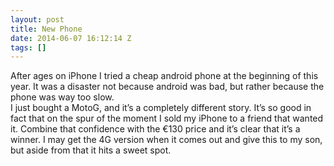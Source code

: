 ```yaml
---
layout: post
title: New Phone
date: 2014-06-07 16:12:14 Z
tags: []
---
```

After ages on iPhone I tried a cheap android phone at the beginning of this year. It was a disaster not because android was bad, but rather because the phone was way too slow.  
I just bought a MotoG, and it’s a completely different story. It’s so good in fact that on the spur of the moment I sold my iPhone to a friend that wanted it. Combine that confidence with the €130 price and it’s clear that it’s a winner. I may get the 4G version when it comes out and give this to my son, but aside from that it hits a sweet spot.
